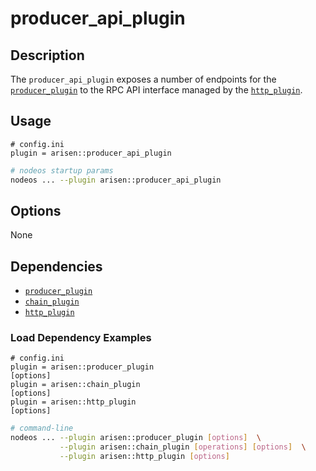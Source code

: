 # producer_api_plugin

## Description

The `producer_api_plugin` exposes a number of endpoints for the [`producer_plugin`](../producer_plugin/index.md) to the RPC API interface managed by the [`http_plugin`](../http_plugin/index.md).

## Usage

```console
# config.ini
plugin = arisen::producer_api_plugin
```
```sh
# nodeos startup params
nodeos ... --plugin arisen::producer_api_plugin
```

## Options

None

## Dependencies

* [`producer_plugin`](../producer_plugin/index.md)
* [`chain_plugin`](../chain_plugin/index.md)
* [`http_plugin`](../http_plugin/index.md)

### Load Dependency Examples

```console
# config.ini
plugin = arisen::producer_plugin
[options]
plugin = arisen::chain_plugin
[options]
plugin = arisen::http_plugin
[options]
```
```sh
# command-line
nodeos ... --plugin arisen::producer_plugin [options]  \
           --plugin arisen::chain_plugin [operations] [options]  \
           --plugin arisen::http_plugin [options]
```
